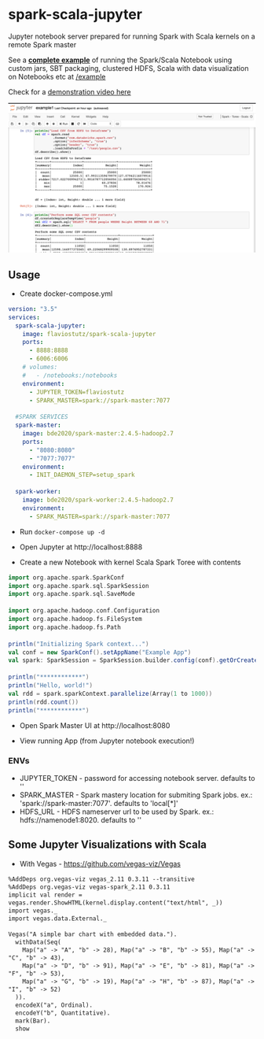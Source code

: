 # spark-scala-jupyter

Jupyter notebook server prepared for running Spark with Scala kernels on a remote Spark master

See a **[complete example](/example)** of running the Spark/Scala Notebook using custom jars, SBT packaging, clustered HDFS, Scala with data visualization on Notebooks etc at [/example](/example)

Check for a [demonstration video here](https://youtu.be/ASMh0yHJZls)

<img src="demo1.png">

## Usage

* Create docker-compose.yml

```yml
version: "3.5"
services:
  spark-scala-jupyter:
    image: flaviostutz/spark-scala-jupyter
    ports:
      - 8888:8888
      - 6006:6006
    # volumes:
    #   - /notebooks:/notebooks
    environment:
      - JUPYTER_TOKEN=flaviostutz
      - SPARK_MASTER=spark://spark-master:7077

  #SPARK SERVICES
  spark-master:
    image: bde2020/spark-master:2.4.5-hadoop2.7
    ports:
      - "8080:8080"
      - "7077:7077"
    environment:
      - INIT_DAEMON_STEP=setup_spark

  spark-worker:
    image: bde2020/spark-worker:2.4.5-hadoop2.7
    environment:
      - SPARK_MASTER=spark://spark-master:7077
```

* Run ```docker-compose up -d```

* Open Jupyter at http://localhost:8888

* Create a new Notebook with kernel Scala Spark Toree with contents

```scala
import org.apache.spark.SparkConf
import org.apache.spark.sql.SparkSession
import org.apache.spark.sql.SaveMode

import org.apache.hadoop.conf.Configuration
import org.apache.hadoop.fs.FileSystem
import org.apache.hadoop.fs.Path

println("Initializing Spark context...")
val conf = new SparkConf().setAppName("Example App")
val spark: SparkSession = SparkSession.builder.config(conf).getOrCreate()

println("************")
println("Hello, world!")
val rdd = spark.sparkContext.parallelize(Array(1 to 1000))
println(rdd.count())
println("************")
```

* Open Spark Master UI at http://localhost:8080

* View running App (from Jupyter notebook execution!)

### ENVs

* JUPYTER_TOKEN - password for accessing notebook server. defaults to ''
* SPARK_MASTER - Spark mastery location for submiting Spark jobs. ex.: 'spark://spark-master:7077'. defaults to 'local[*]'
* HDFS_URL - HDFS nameserver url to be used by Spark. ex.: hdfs://namenode1:8020. defaults to ''

## Some Jupyter Visualizations with Scala

* With Vegas - https://github.com/vegas-viz/Vegas

```
%AddDeps org.vegas-viz vegas_2.11 0.3.11 --transitive
%AddDeps org.vegas-viz vegas-spark_2.11 0.3.11
implicit val render = vegas.render.ShowHTML(kernel.display.content("text/html", _))
import vegas._
import vegas.data.External._

Vegas("A simple bar chart with embedded data.").
  withData(Seq(
    Map("a" -> "A", "b" -> 28), Map("a" -> "B", "b" -> 55), Map("a" -> "C", "b" -> 43),
    Map("a" -> "D", "b" -> 91), Map("a" -> "E", "b" -> 81), Map("a" -> "F", "b" -> 53),
    Map("a" -> "G", "b" -> 19), Map("a" -> "H", "b" -> 87), Map("a" -> "I", "b" -> 52)
  )).
  encodeX("a", Ordinal).
  encodeY("b", Quantitative).
  mark(Bar).
  show
```
